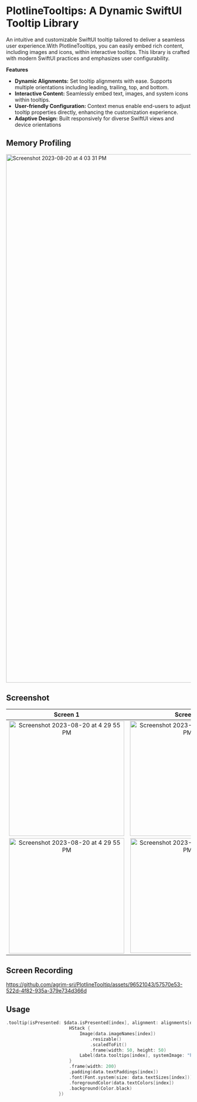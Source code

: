 # **PlotlineTooltips: A Dynamic SwiftUI Tooltip Library**

An intuitive and customizable SwiftUI tooltip tailored to deliver a seamless user experience.With PlotlineTooltips, you can easily embed rich content, including images and icons, within interactive tooltips. This library is crafted with modern SwiftUI practices and emphasizes user configurability.

__Features__
* __Dynamic Alignments:__ Set tooltip alignments with ease. Supports multiple orientations including leading, trailing, top, and bottom.
* __Interactive Content:__ Seamlessly embed text, images, and system icons within tooltips.
* __User-friendly Configuration:__ Context menus enable end-users to adjust tooltip properties directly, enhancing the customization experience.
* __Adaptive Design:__ Built responsively for diverse SwiftUI views and device orientations

## Memory Profiling

<img width="1440" alt="Screenshot 2023-08-20 at 4 03 31 PM" src="https://github.com/agrim-sri/PlotlineTooltip/assets/96521043/ca0faa6e-6cd9-4ca0-b3a7-4aece3532f86">


## Screenshot
|Screen 1|Screen 2|
|:---:|:---:|
|<img width="314" alt="Screenshot 2023-08-20 at 4 29 55 PM" src="https://github.com/agrim-sri/PlotlineTooltip/assets/96521043/e4e3e588-98e1-407f-8da6-19f86d5f1138">|<img width="314" alt="Screenshot 2023-08-20 at 4 35 50 PM" src="https://github.com/agrim-sri/PlotlineTooltip/assets/96521043/8c105e06-c5be-4d13-acff-bd45c03a165a">|
|<img width="314" alt="Screenshot 2023-08-20 at 4 29 55 PM" src="https://github.com/agrim-sri/PlotlineTooltip/assets/96521043/6e6ef672-5744-4da4-a8a3-f460aeac4885">|<img width="313" alt="Screenshot 2023-08-20 at 4 34 38 PM" src="https://github.com/agrim-sri/PlotlineTooltip/assets/96521043/f6d51fa9-dbc2-4f85-994a-8ddda3c75d28">|


## Screen Recording

https://github.com/agrim-sri/PlotlineTooltip/assets/96521043/57570e53-522d-4f82-935a-379e734d366d

## Usage

```swift
.tooltip(isPresented: $data.isPresented[index], alignment: alignments[data.alignmentIndexes[index]], constant: data.constants[index], foreground: {
                        HStack {
                            Image(data.imageNames[index])
                                .resizable()
                                .scaledToFit()
                                .frame(width: 50, height: 50)
                            Label(data.tooltips[index], systemImage: "heart")
                        }
                        .frame(width: 200)
                        .padding(data.textPaddings[index])
                        .font(Font.system(size: data.textSizes[index]))
                        .foregroundColor(data.textColors[index])
                        .background(Color.black)
                    })
```
